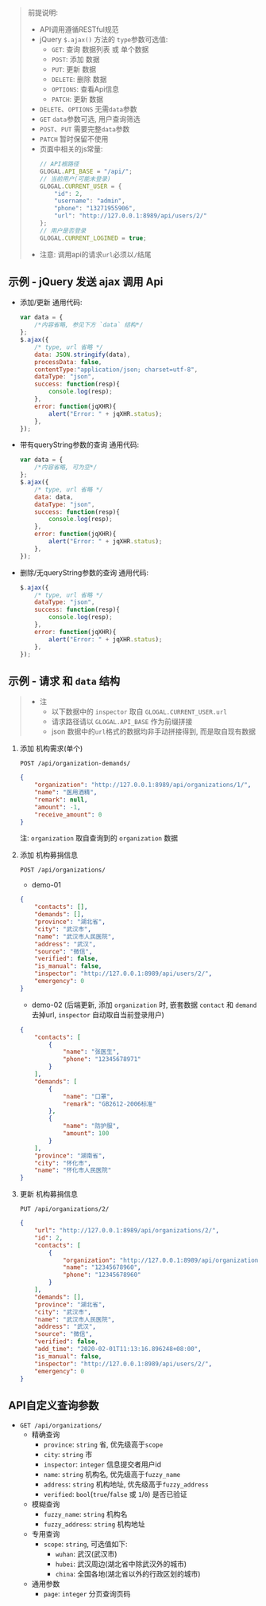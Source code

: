 > 前提说明:
> * API调用遵循RESTful规范
> * jQuery `$.ajax()` 方法的 `type`参数可选值:
>     - `GET`: 查询 数据列表 或 单个数据
>     - `POST`: 添加 数据
>     - `PUT`: 更新 数据
>     - `DELETE`: 删除 数据
>     - `OPTIONS`:  查看Api信息
>     - `PATCH`: 更新 数据
> * `DELETE`、`OPTIONS` 无需`data`参数
> * `GET` `data`参数可选, 用户查询筛选
> * `POST`、`PUT` 需要完整`data`参数
> * `PATCH` 暂时保留不使用
> * 页面中相关的js常量:
>     ```js
>     // API根路径
>     GLOGAL.API_BASE = "/api/";
>     // 当前用户(可能未登录)
>     GLOGAL.CURRENT_USER = {
>         "id": 2,
>         "username": "admin",
>         "phone": "13271955906",
>         "url": "http://127.0.0.1:8989/api/users/2/"
>     };
>     // 用户是否登录
>     GLOGAL.CURRENT_LOGINED = true;
>     ```
> * 注意: 调用api的请求`url`必须以`/`结尾

## 示例 - jQuery 发送 ajax 调用 Api
- 添加/更新 通用代码:
    ```js
    var data = {
        /*内容省略, 参见下方 `data` 结构*/
    };
    $.ajax({ 
        /* type, url 省略 */
        data: JSON.stringify(data),
        processData: false,
        contentType:"application/json; charset=utf-8",
        dataType: "json",
        success: function(resp){
            console.log(resp);
        },
        error: function(jqXHR){
            alert("Error: " + jqXHR.status);
        },
    });
    ```
- 带有queryString参数的查询 通用代码:
    ```js
    var data = {
        /*内容省略, 可为空*/
    };
    $.ajax({ 
        /* type, url 省略 */
        data: data,
        dataType: "json",
        success: function(resp){
            console.log(resp);
        },
        error: function(jqXHR){
            alert("Error: " + jqXHR.status);
        },
    });
    ```
- 删除/无queryString参数的查询 通用代码:
    ```js
    $.ajax({ 
        /* type, url 省略 */
        dataType: "json",
        success: function(resp){
            console.log(resp);
        },
        error: function(jqXHR){
            alert("Error: " + jqXHR.status);
        },
    });

## 示例 - 请求 和 `data` 结构
> * 注
>     - 以下数据中的 `inspector` 取自 `GLOGAL.CURRENT_USER.url`
>     - 请求路径请以 `GLOGAL.API_BASE` 作为前缀拼接
>     - json 数据中的`url`格式的数据均非手动拼接得到, 而是取自现有数据

1. 添加 机构需求(单个)
    ```
    POST /api/organization-demands/
    ```
    ```json
    {
        "organization": "http://127.0.0.1:8989/api/organizations/1/",
        "name": "医用酒精",
        "remark": null,
        "amount": -1,
        "receive_amount": 0
    }
    ```
    注: `organization` 取自查询到的 `organization` 数据
2. 添加 机构募捐信息
    ```
    POST /api/organizations/
    ```
    * demo-01
    ```json
    {
        "contacts": [],
        "demands": [],
        "province": "湖北省",
        "city": "武汉市",
        "name": "武汉市人民医院",
        "address": "武汉",
        "source": "微信",
        "verified": false,
        "is_manual": false,
        "inspector": "http://127.0.0.1:8989/api/users/2/",
        "emergency": 0
    }
    ```
    * demo-02 (后端更新, 添加 `organization` 时, 嵌套数据 `contact` 和 `demand` 去掉url, `inspector` 自动取自当前登录用户)
    ```json
    {
        "contacts": [
            {
                "name": "张医生",
                "phone": "12345678971"
            }
        ],
        "demands": [
            {
                "name": "口罩",
                "remark": "GB2612-2006标准"
            },
            {
                "name": "防护服",
                "amount": 100
            }
        ],
        "province": "湖南省",
        "city": "怀化市",
        "name": "怀化市人民医院"
    }
    ```

3. 更新 机构募捐信息
    ```
    PUT /api/organizations/2/
    ```
    ```json
    {
        "url": "http://127.0.0.1:8989/api/organizations/2/",
        "id": 2,
        "contacts": [
            {
                "organization": "http://127.0.0.1:8989/api/organizations/2/",
                "name": "12345678960",
                "phone": "12345678960"
            }
        ],
        "demands": [],
        "province": "湖北省",
        "city": "武汉市",
        "name": "武汉市人民医院",
        "address": "武汉",
        "source": "微信",
        "verified": false,
        "add_time": "2020-02-01T11:13:16.896248+08:00",
        "is_manual": false,
        "inspector": "http://127.0.0.1:8989/api/users/2/",
        "emergency": 0
    }
    ```

## API自定义查询参数
* `GET /api/organizations/`
    + 精确查询
        - `province`: `string` 省, 优先级高于`scope`
        - `city`: `string` 市
        - `inspector`: `integer` 信息提交者用户id
        - `name`: `string` 机构名, 优先级高于`fuzzy_name`
        - `address`: `string` 机构地址, 优先级高于`fuzzy_address`
        - `verified`: `bool`(`true`/`false` 或 `1`/`0`) 是否已验证
    + 模糊查询
        - `fuzzy_name`: `string` 机构名
        - `fuzzy_address`: `string` 机构地址
    + 专用查询
        - `scope`: `string`, 可选值如下:
            * `wuhan`: 武汉(武汉市)
            * `hubei`: 武汉周边(湖北省中除武汉外的城市)
            * `china`: 全国各地(湖北省以外的行政区划的城市)
    + 通用参数
        - `page`: `integer` 分页查询页码